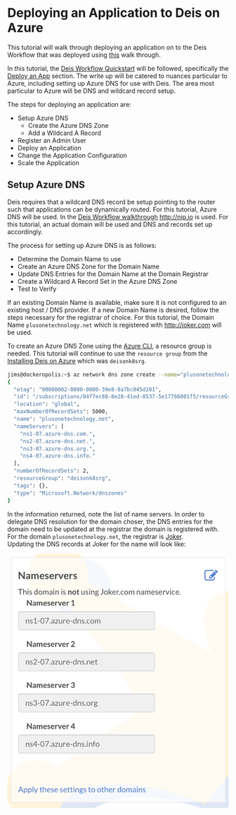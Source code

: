 # Deploying an Application to Deis on Azure

This tutorial will walk through deploying an application on to the Deis Workflow that 
was deployed using [this](https://github.com/jmspring/acs-deployments/blob/master/deis_on_azure/deis_on_azure.md)
walk through.

In this tutorial, the [Deis Workflow Quickstart](https://deis.com/docs/workflow/quickstart/) will be 
followed, specifically the [Deploy an App](https://deis.com/docs/workflow/quickstart/deploy-an-app/)
section.  The write up will be catered to nuances particular to Azure, including setting up Azure DNS
for use with Deis.  The area most particular to Azure will be DNS and wildcard record setup.

The steps for deploying an application are:

  - Setup Azure DNS
    - Create the Azure DNS Zone
    - Add a Wildcard A Record
  - Register an Admin User
  - Deploy an Application
  - Change the Application Configuration
  - Scale the Application

## Setup Azure DNS

Deis requires that a wildcard DNS record be setup pointing to the router such that applications
can be dynamically routed.  For this tutorial, Azure DNS will be used.  In the 
[Deis Workflow walkthrough](https://deis.com/docs/workflow/quickstart/deploy-an-app/) <http://nip.io>
is used.  For this tutorial, an actual domain will be used and DNS and records set up accordingly.

The process for setting up Azure DNS is as follows:

  - Determine the Domain Name to use
  - Create an Azure DNS Zone for the Domain Name
  - Update DNS Entries for the Domain Name at the Domain Registrar
  - Create a Wildcard A Record Set in the Azure DNS Zone
  - Test to Verify

If an existing Domain Name is available, make sure it is not configured to an existing host / DNS
provider.  If a new Domain Name is desired, follow the steps necessary for the registrar of choice.
For this tutorial, the Domain Name `plusonetechnology.net` which is registered with <http://joker.com>
will be used.

To create an Azure DNS Zone using the [Azure CLI](https://github.com/Azure/azure-cli), a resource 
group is needed.  This tutorial will continue to use the `resource group` from the 
[Installing Deis on Azure](https://github.com/jmspring/acs-deployments/blob/master/deis_on_azure/deis_on_azure.md)
which was `deisonk8srg`.

```bash
jims@dockeropolis:~$ az network dns zone create --name="plusonetechnology.net" --resource-group="deisonk8srg" 
{
  "etag": "00000002-0000-0000-39e8-9a7bc045d201",
  "id": "/subscriptions/04f7ec88-8e28-41ed-8537-5e17766001f5/resourceGroups/deisonk8srg/providers/Microsoft.Network/dnszones/plusonetechnology.net",
  "location": "global",
  "maxNumberOfRecordSets": 5000,
  "name": "plusonetechnology.net",
  "nameServers": [
    "ns1-07.azure-dns.com.",
    "ns2-07.azure-dns.net.",
    "ns3-07.azure-dns.org.",
    "ns4-07.azure-dns.info."
  ],
  "numberOfRecordSets": 2,
  "resourceGroup": "deisonk8srg",
  "tags": {},
  "type": "Microsoft.Network/dnszones"
}
```

In the information returned, note the list of name servers.  In order to delegate DNS resolution for 
the domain choser, the DNS entries for the domain need to be updated at the registrar the domain is 
registered with.  For the domain `plusonetechnology.net`, the registrar is [Joker](http://joker.com).  
Updating the DNS records at Joker for the name will look like:

![DNS update](https://raw.githubusercontent.com/jmspring/acs-deployments/master/deis_on_azure/joker_dns.png)

